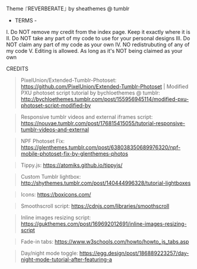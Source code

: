 Theme ⎾REVERBERATE⏌ by sheathemes @ tumblr

- TERMS -
 
I. Do NOT remove my credit from the index page. Keep it exactly where it is
II. Do NOT take any part of my code to use for your personal designs
III. Do NOT claim any part of my code as your own
IV. NO redistrubuting of any of my code
V. Editing is allowed. As long as it's NOT being claimed as your own

CREDITS
 
> PixelUnion/Extended-Tumblr-Photoset: https://github.com/PixelUnion/Extended-Tumblr-Photoset | Modified PXU photoset script tutorial by bychloethemes @ tumblr: http://bychloethemes.tumblr.com/post/155956945114/modified-pxu-photoset-script-modified-by
 
> Responsive tumblr videos and external iframes script: https://nouvae.tumblr.com/post/176815415055/tutorial-responsive-tumblr-videos-and-external 

> NPF Photoset Fix: https://glenthemes.tumblr.com/post/638038350689976320/npf-mobile-photoset-fix-by-glenthemes-photos
 
> Tippy.js: https://atomiks.github.io/tippyjs/
 
> Custom Tumblr lightbox: http://shythemes.tumblr.com/post/140444996328/tutorial-lightboxes
 
> Icons: https://boxicons.com/

> Smoothscroll script: https://cdnjs.com/libraries/smoothscroll

> Inline images resizing script: https://gukthemes.com/post/169692012691/inline-images-resizing-script

> Fade-in tabs: https://www.w3schools.com/howto/howto_js_tabs.asp

> Day/night mode toggle: https://egg.design/post/186889223257/day-night-mode-tutorial-after-featuring-a
